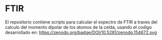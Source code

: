 # FTIR
El repositorio contiene scripts para calcular el espectro de FTIR a traves del calculo del momento dipolar de los atomos de la celda, usando el codigo desarrollado en: https://zenodo.org/badge/DOI/10.5281/zenodo.154672.svg
